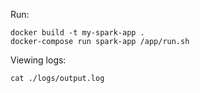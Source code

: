 Run:
```
docker build -t my-spark-app .
docker-compose run spark-app /app/run.sh
```
Viewing logs:

```
cat ./logs/output.log
```